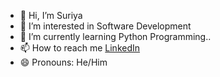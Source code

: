 - 👋 Hi, I’m Suriya
- 👀 I’m interested in Software Development 
- 🌱 I’m currently learning Python Programming..
- 📫 How to reach me [LinkedIn](https://www.linkedin.com/in/suriya-cybersecurity/)
- 😄 Pronouns: He/Him

<!---
Suriya-7/Suriya-7 is a ✨ special ✨ repository because its `README.md` (this file) appears on your GitHub profile.
You can click the Preview link to take a look at your changes.
--->
